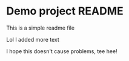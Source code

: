  # Demo project README

 This is a simple readme file

 Lol I added more text 

 I hope this doesn't cause problems, tee hee!
